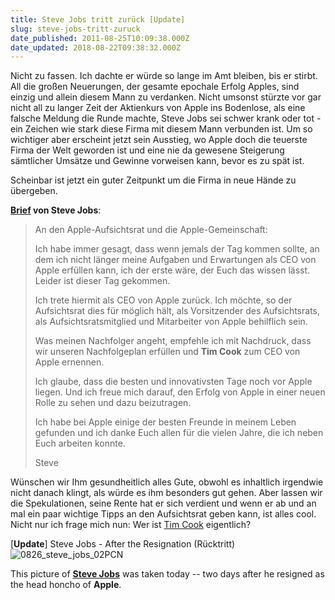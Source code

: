 ```yaml
---
title: Steve Jobs tritt zurück [Update]
slug: steve-jobs-tritt-zuruck
date_published: 2011-08-25T10:09:38.000Z
date_updated: 2018-08-22T09:38:32.000Z
---
```


Nicht zu fassen. Ich dachte er würde so lange im Amt bleiben, bis er stirbt. All die großen Neuerungen, der gesamte epochale Erfolg Apples, sind einzig und allein diesem Mann zu verdanken. Nicht umsonst stürzte vor gar nicht all zu langer Zeit der Aktienkurs von Apple ins Bodenlose, als eine falsche Meldung die Runde machte, Steve Jobs sei schwer krank oder tot - ein Zeichen wie stark diese Firma mit diesem Mann verbunden ist. Um so wichtiger aber erscheint jetzt sein Ausstieg, wo Apple doch die teuerste Firma der Welt geworden ist und eine nie da gewesene Steigerung sämtlicher Umsätze und Gewinne vorweisen kann, bevor es zu spät ist.

Scheinbar ist jetzt ein guter Zeitpunkt um die Firma in neue Hände zu übergeben.

**[Brief](http://www.apple.com/de/pr/library/2011/08/24Letter-from-Steve-Jobs.html) von Steve Jobs**:

> An den Apple-Aufsichtsrat und die Apple-Gemeinschaft:
> 
> Ich habe immer gesagt, dass wenn jemals der Tag kommen sollte, an dem ich nicht länger meine Aufgaben und Erwartungen als CEO von Apple erfüllen kann, ich der erste wäre, der Euch das wissen lässt. Leider ist dieser Tag gekommen.
> 
> Ich trete hiermit als CEO von Apple zurück. Ich möchte, so der Aufsichtsrat dies für möglich hält, als Vorsitzender des Aufsichtsrats, als Aufsichtsratsmitglied und Mitarbeiter von Apple behilflich sein.
> 
> Was meinen Nachfolger angeht, empfehle ich mit Nachdruck, dass wir unseren Nachfolgeplan erfüllen und **Tim Cook** zum CEO von Apple ernennen.
> 
> Ich glaube, dass die besten und innovativsten Tage noch vor Apple liegen. Und ich freue mich darauf, den Erfolg von Apple in einer neuen Rolle zu sehen und dazu beizutragen.
> 
> Ich habe bei Apple einige der besten Freunde in meinem Leben gefunden und ich danke Euch allen für die vielen Jahre, die ich neben Euch arbeiten konnte.
> 
> Steve

Wünschen wir Ihm gesundheitlich alles Gute, obwohl es inhaltlich irgendwie nicht danach klingt, als würde es ihm besonders gut gehen. Aber lassen wir die Spekulationen, seine Rente hat er sich verdient und wenn er ab und an mal ein paar wichtige Tipps an den Aufsichtsrat geben kann, ist alles cool.
Nicht nur ich frage mich nun: Wer ist [Tim Cook](http://www.heise.de/mac-and-i/meldung/Tim-Cook-Der-Mann-hinter-den-Kulissen-tritt-ins-Rampenlicht-1330781.html) eigentlich?

[**Update**] Steve Jobs - After the Resignation (Rücktritt)
![0826_steve_jobs_02PCN](//ll-media.tmz.com/2011/08/26/0826-steve-jobs-02pcn-credit-1.jpg)

This picture of [**Steve Jobs**](http://www.tmz.com/person/steve-jobs/) was taken today -- two days after he resigned as the head honcho of **Apple**.
